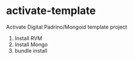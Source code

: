 activate-template
=================

Activate Digital Padrino/Mongoid template project

1. Install RVM
2. Install Mongo
3. bundle install
